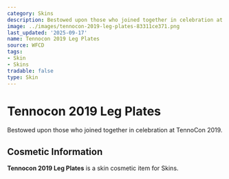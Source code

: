 ```yaml
---
category: Skins
description: Bestowed upon those who joined together in celebration at TennoCon 2019.
image: ../images/tennocon-2019-leg-plates-83311ce371.png
last_updated: '2025-09-17'
name: Tennocon 2019 Leg Plates
source: WFCD
tags:
- Skin
- Skins
tradable: false
type: Skin
---
```


# Tennocon 2019 Leg Plates

Bestowed upon those who joined together in celebration at TennoCon 2019.

## Cosmetic Information

**Tennocon 2019 Leg Plates** is a skin cosmetic item for Skins.

